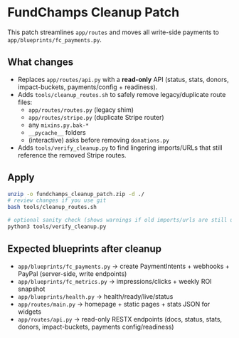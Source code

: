 # FundChamps Cleanup Patch

This patch streamlines `app/routes` and moves all write-side payments to `app/blueprints/fc_payments.py`.

## What changes
- Replaces `app/routes/api.py` with a **read-only** API (status, stats, donors, impact-buckets, payments/config + readiness).
- Adds `tools/cleanup_routes.sh` to safely remove legacy/duplicate route files:
  - `app/routes/routes.py` (legacy shim)
  - `app/routes/stripe.py` (duplicate Stripe router)
  - any `mixins.py.bak-*`
  - `__pycache__` folders
  - (interactive) asks before removing `donations.py`
- Adds `tools/verify_cleanup.py` to find lingering imports/URLs that still reference the removed Stripe routes.

## Apply
```bash
unzip -o fundchamps_cleanup_patch.zip -d ./
# review changes if you use git
bash tools/cleanup_routes.sh

# optional sanity check (shows warnings if old imports/urls are still used)
python3 tools/verify_cleanup.py
```

## Expected blueprints after cleanup
- `app/blueprints/fc_payments.py` → create PaymentIntents + webhooks + PayPal (server-side, write endpoints)
- `app/blueprints/fc_metrics.py`  → impressions/clicks + weekly ROI snapshot
- `app/blueprints/health.py`     → health/ready/live/status
- `app/routes/main.py`           → homepage + static pages + stats JSON for widgets
- `app/routes/api.py`            → read-only RESTX endpoints (docs, status, stats, donors, impact-buckets, payments config/readiness)
